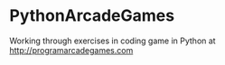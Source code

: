 # PythonArcadeGames
Working through exercises in coding game in Python at http://programarcadegames.com

